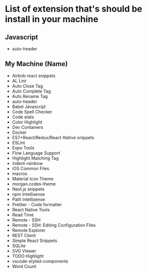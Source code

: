 # List of extension that's should be install in your machine

## Javascript

- auto-header

## My Machine (Name)

- Airbnb react snippets
- AL Lint
- Auto Close Tag
- Auto Complete Tag
- Auto Rename Tag
- auto-header
- Babel Javascript
- Code Spell Checker
- Code stats
- Color Highlight
- Dev Containers
- Docker
- ES7+React/Redux/React-Native snippets
- ESLint
- Expo Tools
- Flow Language Support
- Highlight Matching Tag
- indent-rainbow
- iOS Common Files
- macros
- Material Icon Theme
- morgan.codes-theme
- Next.js snippets
- npm Intellisense
- Path Intellisense
- Prettier - Code formatter
- React Native Tools
- Read Time
- Remote - SSH
- Remote - SSH: Editing Configuration Files
- Remote Explorer
- REST Client
- Simple React Snippets
- SQLite
- SVG Viewer
- TODO Highlight
- vscode-styled-components
- Word Count